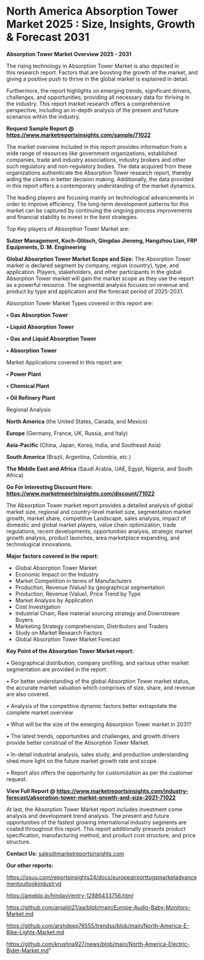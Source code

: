 # North America Absorption Tower Market 2025 : Size, Insights, Growth & Forecast 2031

<Strong> Absorption Tower Market Overview 2025 - 2031</strong>

The rising technology in Absorption Tower Market is also depicted in this research report. Factors that are boosting the growth of the market, and giving a positive push to thrive in the global market is explained in detail.

Furthermore, the report highlights on emerging trends, significant drivers, challenges, and opportunities, providing all necessary data for thriving in the industry. This report market research offers a comprehensive perspective, including an in-depth analysis of the present and future scenarios within the industry.

<strong>Request Sample Report @ <a href=https://www.marketreportsinsights.com/sample/71022>https://www.marketreportsinsights.com/sample/71022</a></strong>

The market overview included in this report provides information from a wide range of resources like government organizations, established companies, trade and industry associations, industry brokers and other such regulatory and non-regulatory bodies. The data acquired from these organizations authenticate the Absorption Tower research report, thereby aiding the clients in better decision making. Additionally, the data provided in this report offers a contemporary understanding of the market dynamics.

The leading players are focusing mainly on technological advancements in order to improve efficiency. The long-term development patterns for this market can be captured by continuing the ongoing process improvements and financial stability to invest in the best strategies.

Top Key players of Absorption Tower Market are:

<strong>Sulzer Management, Koch-Glitsch, Qingdao Jieneng, Hangzhou Lian, FRP Equipments, D. M. Engineering</strong>

<strong><b>Global Absorption Tower Market Scope and Size:</b></strong>
The Absorption Tower market is declared segment by company, region (country), type, and application. Players, stakeholders, and other participants in the global Absorption Tower market will gain the market scope as they use the report as a powerful resource. The segmental analysis focuses on revenue and product by type and application and the forecast period of 2025-2031.

Absorption Tower Market Types covered in this report are:

<strong>• Gas Absorption Tower

• Liquid Absorption Tower

• Gas and Liquid Absorption Tower

• Absorption Tower</strong>

Market Applications covered in this report are:

<strong>• Power Plant

• Chemical Plant

• Oil Refinery Plant</strong> 

Regional Analysis

<strong>North America</strong> (the United States, Canada, and Mexico)

<strong>Europe</strong> (Germany, France, UK, Russia, and Italy)

<strong>Asia-Pacific</strong> (China, Japan, Korea, India, and Southeast Asia)

<strong>South America</strong> (Brazil, Argentina, Colombia, etc.)

<strong>The Middle East and Africa</strong> (Saudi Arabia, UAE, Egypt, Nigeria, and South Africa)

<strong>Go For Interesting Discount Here: <a href=https://www.marketreportsinsights.com/discount/71022>https://www.marketreportsinsights.com/discount/71022</a></strong>

The Absorption Tower market report provides a detailed analysis of global market size, regional and country-level market size, segmentation market growth, market share, competitive Landscape, sales analysis, impact of domestic and global market players, value chain optimization, trade regulations, recent developments, opportunities analysis, strategic market growth analysis, product launches, area marketplace expanding, and technological innovations.

<strong><b>Major factors covered in the report:</b></strong>
<ul>
  <li>Global Absorption Tower Market </li>
  <li>Economic Impact on the Industry</li>
  <li>Market Competition in terms of Manufacturers</li>
  <li>Production, Revenue (Value) by geographical segmentation</li>
  <li>Production, Revenue (Value), Price Trend by Type</li>
  <li>Market Analysis by Application</li>
  <li>Cost Investigation</li>
  <li>Industrial Chain, Raw material sourcing strategy and Downstream Buyers</li>
  <li>Marketing Strategy comprehension, Distributors and Traders</li>
  <li>Study on Market Research Factors</li>
  <li>Global Absorption Tower Market Forecast</li>
</ul>

<strong><b>Key Point of the Absorption Tower Market report:</b></strong>

• Geographical distribution, company profiling, and various other market segmentation are provided in the report.

• For better understanding of the global Absorption Tower market status, the accurate market valuation which comprises of size, share, and revenue are also covered.

• Analysis of the competitive dynamic factors better extrapolate the complete market overview

• What will be the size of the emerging Absorption Tower market in 2031?

• The latest trends, opportunities and challenges, and growth drivers provide better construal of the Absorption Tower Market.

• In-detail industrial analysis, sales study, and production understanding shed more light on the future market growth rate and scope.

• Report also offers the opportunity for customization as per the customer request.

<strong><b>View Full Report @ <a href=https://www.marketreportsinsights.com/industry-forecast/absorption-tower-market-growth-and-size-2021-71022>https://www.marketreportsinsights.com/industry-forecast/absorption-tower-market-growth-and-size-2021-71022</a></b></strong>


At last, the Absorption Tower Market report includes investment come analysis and development trend analysis. The present and future opportunities of the fastest growing international industry segments are coated throughout this report. This report additionally presents product specification, manufacturing method, and product cost structure, and price structure.

<strong>Contact Us:</strong>
sales@marketreportsinsights.com

<strong>Our other reports:</strong>

<a href=https://issuu.com/reportsinsights24/docs/europeairporttugsmarketadvancementoutlookindustryd>https://issuu.com/reportsinsights24/docs/europeairporttugsmarketadvancementoutlookindustryd</a>

<a href=https://ameblo.jp/hindavi/entry-12886433756.html>https://ameblo.jp/hindavi/entry-12886433756.html</a>

<a href=https://github.com/anjaliiii21/aa/blob/main/Europe-Audio-Baby-Monitors-Market.md>https://github.com/anjaliiii21/aa/blob/main/Europe-Audio-Baby-Monitors-Market.md</a>

<a href=https://github.com/arshdeep76555/trendss/blob/main/North-America-E-Bike-Lights-Market.md>https://github.com/arshdeep76555/trendss/blob/main/North-America-E-Bike-Lights-Market.md</a>

<a href=https://github.com/krushna927/news/blob/main/North-America-Electric-Bidet-Market.md>https://github.com/krushna927/news/blob/main/North-America-Electric-Bidet-Market.md</a>"
